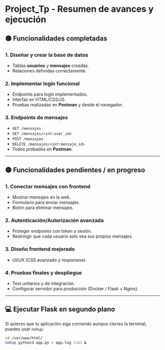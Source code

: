 # Project_Tp - Resumen de avances y ejecución

## 🟢 Funcionalidades completadas

### 1. Diseñar y crear la base de datos
- Tablas **usuarios** y **mensajes** creadas.
- Relaciones definidas correctamente.

### 2. Implementar login funcional
- Endpoints para login implementados.
- Interfaz en HTML/CSS/JS.
- Pruebas realizadas en **Postman** y desde el navegador.

### 3. Endpoints de mensajes
- `GET /mensajes`
- `GET /mensajes/<int:user_id>`
- `POST /mensajes`
- `DELETE /mensajes/<int:mensaje_id>`
- Todos probados en **Postman**.

---

## 🟡 Funcionalidades pendientes / en progreso

### 1. Conectar mensajes con frontend
- Mostrar mensajes en la web.
- Formulario para enviar mensajes.
- Botón para eliminar mensajes.

### 2. Autenticación/Autorización avanzada
- Proteger endpoints con token o sesión.
- Restringir que cada usuario solo vea sus propios mensajes.

### 3. Diseño frontend mejorado
- UI/UX (CSS avanzado y responsive).

### 4. Pruebas finales y despliegue
- Test unitarios y de integración.
- Configurar servidor para producción (Docker / Flask + Nginx).

---

## 💻 Ejecutar Flask en segundo plano

Si quieres que tu aplicación siga corriendo aunque cierres la terminal, puedes usar `nohup`:

```bash
cd /var/www/html/
nohup python3 app.py > app.log 2>&1 &
